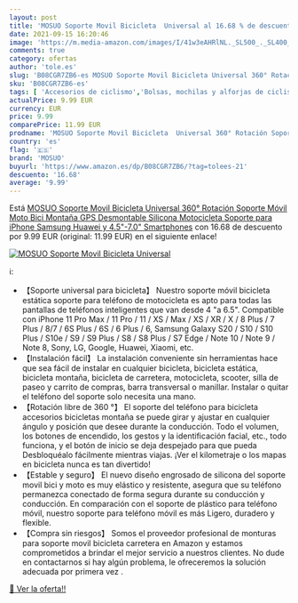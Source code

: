 ```yaml
---
layout: post
title: 'MOSUO Soporte Movil Bicicleta  Universal al 16.68 % de descuento'
date: 2021-09-15 16:20:46
image: 'https://m.media-amazon.com/images/I/41w3eAHRlNL._SL500_._SL400_.jpg'
comments: true
category: ofertas
author: 'tole.es'
slug: 'B08CGR7ZB6-es MOSUO Soporte Movil Bicicleta Universal 360° Rotación...'
sku: 'B08CGR7ZB6-es'
tags: [ 'Accesorios de ciclismo','Bolsas, mochilas y alforjas de ciclismo','Ciclismo','Deportes y aire libre','Portabicicletas','Ropa y equipo para deportes','iphone','mosuo', ]
actualPrice: 9.99 EUR
currency: EUR
price: 9.99
comparePrice: 11.99 EUR
prodname: 'MOSUO Soporte Movil Bicicleta  Universal 360° Rotación Soporte Móvil Moto Bici Montaña GPS Desmontable Silicona Motocicleta Soporte para iPhone  Samsung  Huawei y 4.5"-7.0" Smartphones'
country: 'es'
flag: '🇪🇸'
brand: 'MOSUO'
buyurl: 'https://www.amazon.es/dp/B08CGR7ZB6/?tag=tolees-21'
descuento: '16.68'
average: '9.99'
---
```


Está [MOSUO Soporte Movil Bicicleta  Universal 360° Rotación Soporte Móvil Moto Bici Montaña GPS Desmontable Silicona Motocicleta Soporte para iPhone  Samsung  Huawei y 4.5"-7.0" Smartphones](https://www.amazon.es/dp/B08CGR7ZB6/?tag=tolees-21) con 16.68 de descuento por 9.99 EUR (original: 11.99 EUR) en el siguiente enlace!

[![MOSUO Soporte Movil Bicicleta  Universal](https://m.media-amazon.com/images/I/41w3eAHRlNL._SL500_._SL400_.jpg)](https://www.amazon.es/dp/B08CGR7ZB6/?tag=tolees-21)

ℹ️:

- 【Soporte universal para bicicleta】 Nuestro soporte móvil bicicleta estática soporte para teléfono de motocicleta es apto para todas las pantallas de teléfonos inteligentes que van desde 4 "a 6.5". Compatible con iPhone 11 Pro Max / 11 Pro / 11 / XS / Max / XS / XR / X / 8 Plus / 7 Plus / 8/7 / 6S Plus / 6S / 6 Plus / 6, Samsung Galaxy S20 / S10 / S10 Plus / S10e / S9 / S9 Plus / S8 / S8 Plus / S7 Edge / Note 10 / Note 9 / Note 8, Sony, LG, Google, Huawei, Xiaomi, etc.
- 【Instalación fácil】 La instalación conveniente sin herramientas hace que sea fácil de instalar en cualquier bicicleta, bicicleta estática, bicicleta montaña, bicicleta de carretera, motocicleta, scooter, silla de paseo y carrito de compras, barra transversal o manillar. Instalar o quitar el teléfono del soporte solo necesita una mano.
- 【Rotación libre de 360 ​​°】 El soporte del teléfono para bicicleta accesorios bicicletas montaña se puede girar y ajustar en cualquier ángulo y posición que desee durante la conducción. Todo el volumen, los botones de encendido, los gestos y la identificación facial, etc., todo funciona, y el botón de inicio se deja despejado para que pueda Desbloquéalo fácilmente mientras viajas. ¡Ver el kilometraje o los mapas en bicicleta nunca es tan divertido!
- 【Estable y seguro】 El nuevo diseño engrosado de silicona del soporte movil bici y moto es muy elástico y resistente, asegura que su teléfono permanezca conectado de forma segura durante su conducción y conducción. En comparación con el soporte de plástico para teléfono móvil, nuestro soporte para teléfono móvil es más Ligero, duradero y flexible.
- 【Compra sin riesgos】 Somos el proveedor profesional de monturas para soporte movil bicicleta carretera en Amazon y estamos comprometidos a brindar el mejor servicio a nuestros clientes. No dude en contactarnos si hay algún problema, le ofreceremos la solución adecuada por primera vez .

[🛒 Ver la oferta!!](https://www.amazon.es/dp/B08CGR7ZB6/?tag=tolees-21)
